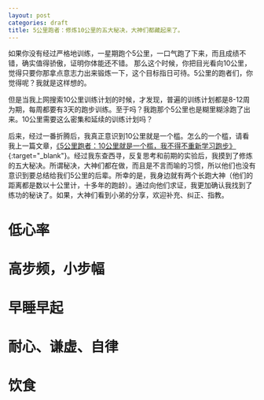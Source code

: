 ```yaml
---
layout: post
categories: draft
title: 5公里跑者：修炼10公里的五大秘决，大神们都藏起来了。
---
```


如果你没有经过严格地训练，一星期跑个5公里，一口气跑了下来，而且成绩不错，确实值得骄傲，证明你体能还不错。 那么这个时候，你把目光看向10公里，觉得只要你那拿点意志力出来锻炼一下，这个目标指日可待。5公里的跑者们，你觉得呢？我就是这样想的。

但是当我上网搜索10公里训练计划的时候，才发现，普遍的训练计划都是8-12周为期，每周都要有3天的跑步训练。至于吗？我跑那个5公里也是糊里糊涂跑了出来。10公里需要这么密集和延续的训练计划吗？

后来，经过一番折腾后，我真正意识到10公里就是一个槛。怎么的一个槛，请看我上一篇文章，[《5公里跑者：10公里就是一个槛，我不得不重新学习跑步》](http://rm404.net/running/2024/12/12/%E9%87%8D%E5%AD%A6%E8%B7%91%E6%AD%A5.html){:target="_blank"}。经过我东查西寻，反复思考和前期的实验后，我摸到了修炼的五大秘决。所谓秘决，大神们都在做，而且是不言而喻的习惯，所以他们也没有意识到要总结给我们5公里的后辈。所幸的是，我身边就有两个长跑大神（他们的距离都是数以十公里计，十多年的跑龄）。通过向他们求证，我更加确认我找到了练功的秘诀了。如果，大神们看到小弟的分享，欢迎补充、纠正、指教。

# 低心率

# 高步频，小步幅

# 早睡早起

# 耐心、谦虚、自律

# 饮食



<!--stackedit_data:
eyJoaXN0b3J5IjpbLTc5MDk2NDIwMF19
-->